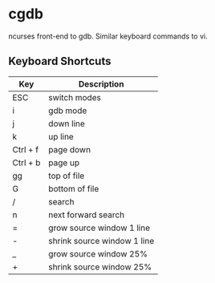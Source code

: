 # cgdb

ncurses front-end to gdb. Similar keyboard commands to vi.

## Keyboard Shortcuts

| Key        | Description                                             |
|------------|---------------------------------------------------------|
| ESC        | switch modes                                            |
| i          | gdb mode                                                |
| j          | down line                                               |
| k          | up line                                                 |
| Ctrl + f   | page down                                               |
| Ctrl + b   | page up                                                 |
| gg         | top of file                                             |
| G          | bottom of file                                          |
| /          | search                                                  |
| n          | next forward search                                     |
| =          | grow source window 1 line                               |
| -          | shrink source window 1 line                             |
| _          | grow source window 25%                                  |
| +          | shrink source window 25%                                |
